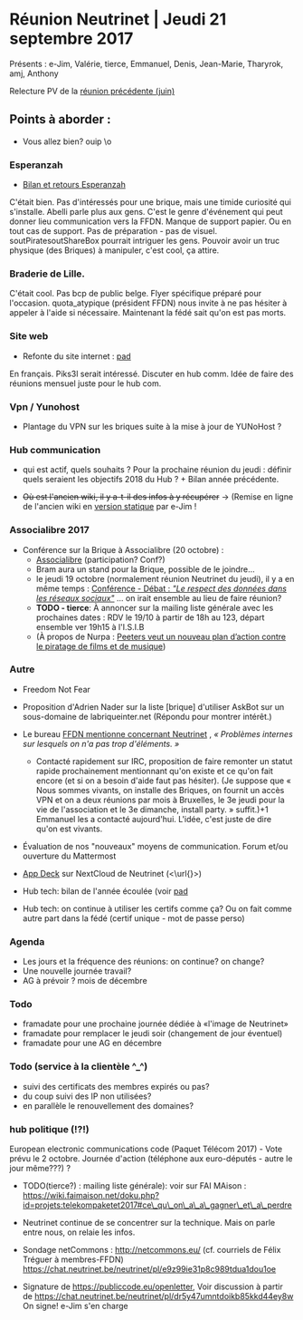# Réunion Neutrinet | Jeudi 21 septembre 2017

Présents :
    e-Jim, Valérie, tierce, Emmanuel, Denis, Jean-Marie, Tharyrok, amj, Anthony
    
Relecture PV de la [réunion précédente (juin)](https://wiki.neutrinet.be/neutrinet/pvs/2017/06-15)

## Points à aborder :

- Vous allez bien? ouip \o

### Esperanzah

* [Bilan et retours Esperanzah](https://pad.lqdn.fr/p/abelli-esperanzah2017)

C'était bien. Pas d'intéressés pour une brique, mais une timide curiosité qui s'installe. Abelli parle plus aux gens. 
C'est le genre d'événement qui peut donner lieu  communication vers la FFDN. 
Manque de support  papier. Ou en tout cas de support. 
Pas de préparation - pas de visuel. soutPiratesoutShareBox pourrait intriguer les gens. 
Pouvoir avoir un truc physique (des Briques) à manipuler, c'est cool, ça attire. 


### Braderie de Lille.

C'était cool. Pas bcp de public belge. Flyer spécifique préparé pour l'occasion. quota\_atypique (président FFDN) nous invite à ne pas hésiter à appeler à l'aide si nécessaire.
Maintenant la fédé sait qu'on est pas morts.

### Site web
- Refonte du site internet : [pad](https://semestriel.framapad.org/p/ScdBzgzNw0)

En français. 
Piks3l serait intéressé. 
Discuter en hub comm. Idée de faire des réunions mensuel juste pour le hub com.

### Vpn / Yunohost

- Plantage du VPN sur les briques suite à la mise à jour de YUNoHost ?

### Hub communication

* qui est actif, quels souhaits ?
Pour la prochaine réunion du jeudi : définir quels seraient les objectifs 2018 du Hub ? + Bilan année précédente.

* <s>Où est l'ancien wiki, il y a-t-il des infos à y récupérer</s> -> (Remise en ligne de l'ancien wiki en [version statique](https://wiki-old.neutrinet.be/) par e-Jim !


### Associalibre 2017

* Conférence sur la Brique à Associalibre (20 octobre) : 
  * [Associalibre](https://2017.associalibre.be/) (participation? Conf?)
  * Bram aura un stand pour la Brique, possible de le joindre…
  * le jeudi 19 octobre (normalement réunion Neutrinet du jeudi), il y a en même temps : [Conférence - Débat : *"Le respect des données dans les réseaux sociaux"*](https://2017.associalibre.be/?Conferences-Debat-public) ... on irait ensemble au lieu de faire réunion?
  * **TODO - tierce**: À annoncer sur la mailing liste générale avec les prochaines dates : RDV le 19/10 à partir de 18h au 123, départ ensemble ver 19h15 à l'I.S.I.B
  * (À propos de Nurpa : [Peeters veut un nouveau plan d’action contre le piratage de films et de musique](http://www.lesoir.be/115373/article/2017-09-21/nouveau-plan-daction-contre-le-piratage-de-films-et-de-musique))

### Autre

* Freedom Not Fear

* Proposition d'Adrien Nader sur la liste [brique] d'utiliser AskBot sur un sous-domaine de labriqueinter.net
(Répondu pour montrer intérêt.)

* Le bureau [FFDN mentionne concernant Neutrinet](https://www.ffdn.org/wiki/doku.php?id=documentation:bureau:reunions:cr_suivi_092017#problemes_eventuels_a_soulever_regler) , *« Problèmes internes sur lesquels on n'a pas trop d'éléments. »*
  * Contacté rapidement sur IRC, proposition de faire remonter un statut rapide prochainement mentionnant qu'on existe et ce qu'on fait encore (et si on a besoin d'aide faut pas hésiter).
(Je suppose que « Nous sommes vivants, on installe des Briques, on fournit un accès VPN et on a deux réunions par mois à Bruxelles, le 3e jeudi pour la vie de l'association et le 3e dimanche, install party. » suffit.)+1
Emmanuel les a contacté aujourd'hui. L'idée, c'est juste de dire qu'on est vivants. 


* Évaluation de nos "nouveaux" moyens de communication. Forum et/ou ouverture du Mattermost

* [App Deck](https://files.neutrinet.be/apps/deck/) sur NextCloud de Neutrinet (<\url{}>)

* Hub tech: bilan de l'année écoulée (voir [pad](https://annuel.framapad.org/p/Neutri-Tech-2017-09-12)

* Hub tech: on continue à utiliser les certifs comme ça? Ou on fait comme autre part dans la fédé (certif unique - mot de passe perso)

### Agenda

* Les jours et la fréquence des réunions: on continue? on change?
* Une nouvelle journée travail?
* AG à prévoir ? mois de décembre

### Todo

* framadate pour une prochaine journée dédiée à «l'image de Neutrinet»
* framadate pour remplacer le jeudi soir (changement de jour éventuel)
* framadate pour une AG en décembre

### Todo (service à la clientèle ^\_^)

* suivi des certificats des membres expirés ou pas?
* du coup suivi des IP non utilisées?
* en parallèle le renouvellement des domaines?

### hub politique (!?!)

European electronic communications code (Paquet Télécom 2017) - Vote prévu le 2 octobre. Journée d'action (téléphone aux euro-députés - autre le jour même???) ? 

* TODO(tierce?) : mailing liste générale): voir sur FAI MAison : https://wiki.faimaison.net/doku.php?id=projets:telekompaketet2017#ce\_qu\_on\_a\_a\_gagner\_et\_a\_perdre

* Neutrinet continue de se concentrer sur la technique. Mais on parle entre nous, on relaie les infos.

- Sondage netCommons : http://netcommons.eu/ (cf. courriels de Félix Tréguer à membres-FFDN) 
https://chat.neutrinet.be/neutrinet/pl/e9z99ie31p8c989tdua1dou1oe

- Signature de  https://publiccode.eu/openletter,
Voir discussion à partir de https://chat.neutrinet.be/neutrinet/pl/dr5y47umntdoikb85kkd44ey8w
On signe! e-Jim s'en charge
